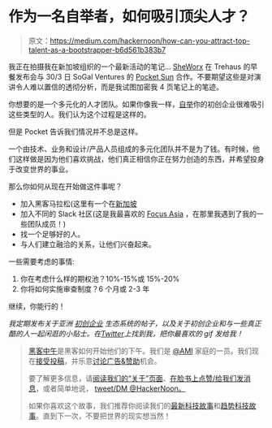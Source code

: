 # 作为一名自举者，如何吸引顶尖人才？

> 原文：<https://medium.com/hackernoon/how-can-you-attract-top-talent-as-a-bootstrapper-b6d561b383b7>

我正在拍摄我在新加坡组织的一个最新活动的笔记… [SheWorx](https://medium.com/u/3498eedda1ef?source=post_page-----b6d561b383b7--------------------------------) 在 Trehaus 的早餐发布会与 30/3 日 SoGal Ventures 的 [Pocket Sun](https://medium.com/u/c3d526822dc1?source=post_page-----b6d561b383b7--------------------------------) 合作。不要期望这些是对演讲令人难以置信的透彻分析，而是我试图加密我 4 页笔记上的笔迹。

你想要的是一个多元化的人才团队。如果你像我一样，[自举](https://hackernoon.com/tagged/bootstrapping)你的初创企业很难吸引这些类型的人。我们认为这个过程是这样的。

但是 Pocket 告诉我们情况并不总是这样。

一个由技术、业务和设计/产品人员组成的多元化团队并不是为了钱。有时候，他们这样做是因为他们喜欢挑战，他们真正相信你正在努力创造的东西，并希望投身于改变世界的事业。

那么你如何从现在开始做这件事呢？

*   加入黑客马拉松(这里有一个在[新加坡](http://www.upsingapore.com/)
*   加入不同的 Slack 社区(这是我最喜欢的 [Focus Asia](https://www.focusasia.xyz/) ，在那里我遇到了我的一些团队成员！)
*   找一个足够好的人。
*   与人们建立融洽的关系，让他们兴奋起来。

一些需要考虑的事情:

1.  你在考虑什么样的期权池？10%-15%或 15%-20%
2.  你将如何实施审查制度？6 个月或 2-3 年

继续，你能行的！

*我定期发布关于亚洲* [*初创企业*](https://hackernoon.com/tagged/startup) *生态系统的帖子，以及关于初创企业和与一些真正酷的人一起闲逛的小贴士。在*[*Twitter*](http://www.twitter.com/casielane)*上找到我，把你最喜欢的 gif 发给我！*

> [黑客中午](http://bit.ly/Hackernoon)是黑客如何开始他们的下午。我们是 [@AMI](http://bit.ly/atAMIatAMI) 家庭的一员。我们现在[接受投稿](http://bit.ly/hackernoonsubmission)，并乐意[讨论广告&赞助](mailto:partners@amipublications.com)机会。
> 
> 要了解更多信息，请[阅读我们的“关于”页面](https://goo.gl/4ofytp)、[在脸书上点赞/给我们发消息](http://bit.ly/HackernoonFB)，或者简单地说， [tweet/DM @HackerNoon。](https://goo.gl/k7XYbx)
> 
> 如果你喜欢这个故事，我们推荐你阅读我们的[最新科技故事](http://bit.ly/hackernoonlatestt)和[趋势科技故事](https://hackernoon.com/trending)。直到下一次，不要把世界的现实想当然！